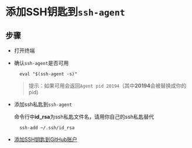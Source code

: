 # 添加SSH钥匙到`ssh-agent`

## 步骤
- 打开终端
- 确认`ssh-agent`是否可用

  ```shell
    eval "$(ssh-agent -s)"
  ```

  > 提示：如果可用会返回`Agent pid 20194`（其中**20194**会被替换成你的pid)

- 添加ssh私匙到`ssh-agent`
  
  命令行中**id_rsa**为ssh私匙文件名，请用你自己的ssh私匙替代

  ```shell
    ssh-add ~/.ssh/id_rsa
  ```

- [添加SSH钥匙到GitHub账户](https://github.com/blackstone86/learn-jenkins/blob/master/github_ssh_key_add.md)
 

[CheckSshKeyImage]: https://raw.githubusercontent.com/blackstone86/learn-jenkins/master/assets/check_ssh_key.png